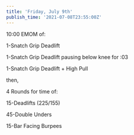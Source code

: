 ```yaml
---
title: 'Friday, July 9th'
publish_time: '2021-07-08T23:55:00Z'
---
```


10:00 EMOM of:

1-Snatch Grip Deadlift

1-Snatch Grip Deadlift pausing below knee for :03

1-Snatch Grip Deadlift + High Pull

then,

4 Rounds for time of:

15-Deadlifts (225/155)

45-Double Unders

15-Bar Facing Burpees
